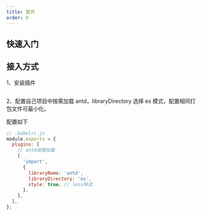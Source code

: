 ```yaml
---
title: 首页
order: 0
---
```


## 快速入门

## 接入方式

1、安装插件

```bash

```

2、配置自己项目中按需加载 antd，libraryDirectory 选择 es 模式，配置相同打包文件可最小化。

配置如下

```js
// .babelrc.js
module.exports = {
  plugins: [
    // antd按需加载
    [
      'import',
      {
        libraryName: 'antd',
        libraryDirectory: 'es',
        style: true, // less样式
      },
    ],
  ],
};
```
